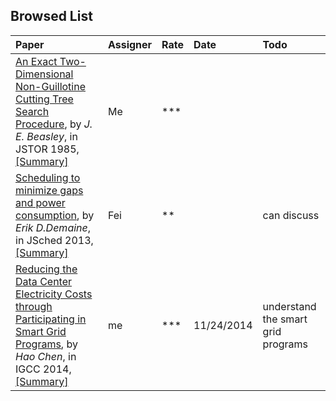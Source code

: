 ## Browsed List

| Paper| Assigner| Rate| Date| Todo|
|:-----|:--------|:----|:----|:---|
| [An Exact Two-Dimensional Non-Guillotine Cutting Tree Search Procedure](http://www.jstor.org/stable/170866), by *J. E. Beasley*, in JSTOR 1985, [[Summary]](../papers/Beasley85_2d-cutting-tree-search.md)| Me| ***| | |
| [Scheduling to minimize gaps and power consumption](http://link.springer.com/article/10.1007%2Fs10951-012-0309-6), by *Erik D.Demaine*, in JSched 2013, [[Summary]](../papers/Demaine13-min-gap-power.md)| Fei| **| |can discuss|
| [Reducing the Data Center Electricity Costs through Participating in Smart Grid Programs](http://www.bu.edu/peaclab/files/2014/03/IGCC2014.pdf), by *Hao Chen*, in IGCC 2014, [[Summary]](../papers/Chen14-IGCC-participate-in-grid.md)| me| ***|11/24/2014 |understand the smart grid programs|
